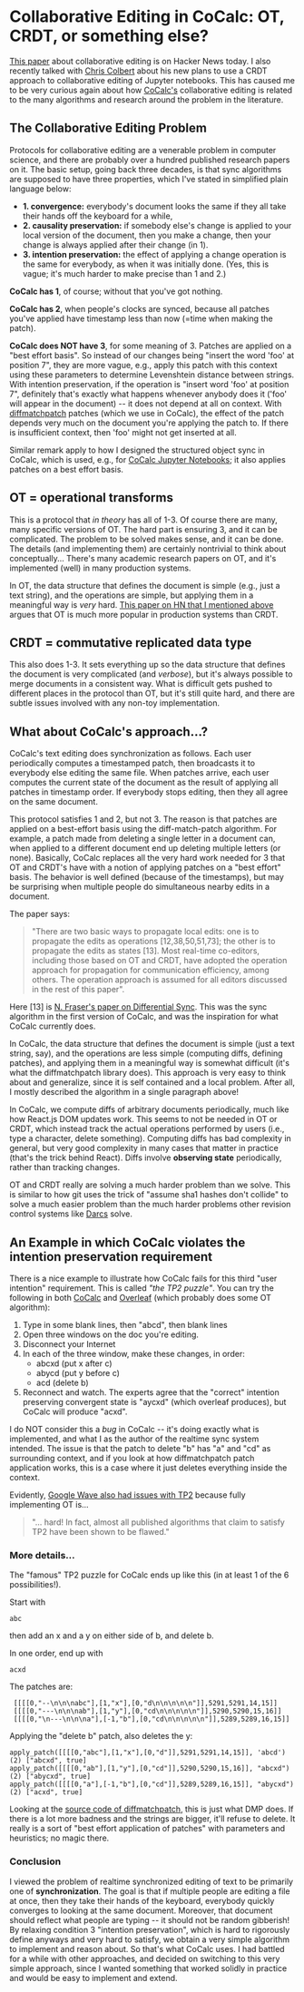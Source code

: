 # Collaborative Editing in CoCalc: OT, CRDT, or something else?

[This paper](https://news.ycombinator.com/item?id=18191867) about collaborative editing is on Hacker News today.
I also recently talked with [Chris Colbert](https://github.com/sccolbert) about his new plans
to use a CRDT approach to collaborative editing
of Jupyter notebooks.
This has caused me to be very curious again about how [CoCalc's](https://cocalc.com) collaborative editing is related to the many algorithms and research around
the problem in the literature.

## The Collaborative Editing Problem

Protocols for collaborative editing are a venerable problem in computer
science, and there are probably over a hundred published
research papers on it. The basic setup, going back three decades, is that sync algorithms are supposed to have three properties, which I've stated in simplified
plain language below:

- **1. convergence:** everybody's document looks the same if they all take their hands off the keyboard for a while,
- **2. causality preservation:** if somebody else's change is applied to your local version of the document, then you make a change, then your change is always applied after their change (in 1).
- **3. intention preservation:** the effect of applying a change operation is the same for everybody, as when it was initially done. (Yes, this is vague; it's much harder to make
  precise than 1 and 2.)

**CoCalc has 1**, of course; without that you've got nothing.

**CoCalc has 2**, when people's clocks are synced, because all patches you've applied have timestamp less than now (=time when making the patch).

**CoCalc does NOT have 3**, for some meaning of 3. Patches are applied on a "best effort basis". So instead of our changes being "insert the word 'foo' at position 7", they are more vague, e.g., apply this patch with this context using these parameters to determine Levenshtein distance between strings. With intention preservation, if the operation is "insert word 'foo' at position 7", definitely that's exactly what happens whenever anybody does it ('foo' will appear in the document) -- it does not depend at all on context. With [diffmatchpatch](https://github.com/google/diff-match-patch) patches (which we use in CoCalc), the effect of the patch depends very much on the document you're applying the patch to. If there is insufficient context, then 'foo' might not get inserted at all.

Similar remark apply to how I designed the structured object sync in CoCalc, which is used, e.g., for [CoCalc Jupyter Notebooks](https://cocalc.com/doc/jupyter-notebook.html);
it also applies patches on a best effort basis.

## OT = operational transforms

This is a protocol that _in theory_ has all of 1-3. Of course there
are many, many specific versions of OT. The hard part is ensuring 3,
and it can be complicated. The problem to be solved makes sense,
and it can be done. The details (and implementing
them) are certainly nontrivial to think about conceptually...
There's many academic research papers on OT,
and it's implemented (well) in many production
systems.

In OT, the data structure that defines the document is simple (e.g., just a text string), and the operations are simple, but applying them in a meaningful way is _very_ hard. [This paper on HN that I mentioned above](https://news.ycombinator.com/item?id=18191867) argues that OT
is much more popular in production systems than CRDT.

## CRDT = commutative replicated data type

This also does 1-3. It sets everything up so the
data structure that defines the document is very complicated
(and _verbose_), but it's always possible to merge documents in
a consistent way. What is difficult gets pushed to different
places in the protocol than OT, but it's still quite hard,
and there are subtle issues involved with any non-toy implementation.

## What about CoCalc's approach...?

CoCalc's text editing does synchronization as follows. Each
user periodically computes a timestamped patch, then broadcasts
it to everybody else editing the same file. When patches arrive,
each user computes the current state of the document as the
result of applying all patches in timestamp order.
If everybody stops editing, then they all agree on the same
document.

This protocol satisfies 1 and 2, but not 3. The reason is that
patches are applied on a best-effort basis using the diff-match-patch
algorithm. For example, a patch made from deleting a single letter
in a document can, when applied to a different document end
up deleting multiple letters (or none). Basically, CoCalc replaces
all the very hard work needed for 3 that OT and CRDT's have with a notion of applying patches on a "best
effort" basis. The behavior is well defined (because of the timestamps),
but may be surprising when multiple people do simultaneous nearby
edits in a document.

The paper says:

> "There are two basic ways to propagate local
> edits: one is to propagate the edits as operations [12,38,50,51,73]; the other is to propagate the edits
> as states [13]. Most real-time co-editors, including those based on OT and CRDT, have adopted
> the operation approach for propagation for communication efficiency, among others. The operation
> approach is assumed for all editors discussed in the rest of this paper".

Here [13] is [N. Fraser's paper on Differential Sync](https://neil.fraser.name/writing/sync/). This was the sync
algorithm in the first version of CoCalc, and was the inspiration for
what CoCalc currently does.

In CoCalc, the data structure that defines the document is simple (just a text string, say), and the operations are less simple (computing diffs, defining patches), and applying them in a meaningful way is
somewhat difficult (it's what the diffmatchpatch library does).
This approach is very easy to think about and generalize, since it
is self contained and a local problem. After all, I mostly described the algorithm in a single paragraph above!

In CoCalc, we compute diffs of arbitrary documents periodically,
much like how React.js DOM updates work.
This seems to not be needed in OT or CRDT, which instead track the
actual operations performed by users (i.e., type a character,
delete something).
Computing diffs has bad complexity in general, but very good
complexity in many cases that matter in practice (that's
the trick behind React). Diffs involve **observing state** periodically, rather than tracking changes.

OT and CRDT really are solving a much harder problem than we solve. This is similar to how git uses the trick of "assume sha1 hashes don't collide" to solve a much easier problem than the much harder problems other revision control systems like [Darcs](http://darcs.net:5001/) solve.

## An Example in which CoCalc violates the intention preservation requirement

There is a nice example to illustrate how CoCalc fails for this third "user intention" requirement. This is called _"the TP2 puzzle"_. You can try the following in both [CoCalc](https://cocalc.com) and [Overleaf](https://www.overleaf.com/) (which probably does some OT algorithm):

1. Type in some blank lines, then "abcd", then blank lines
2. Open three windows on the doc you're editing.
3. Disconnect your Internet
4. In each of the three window, make these changes, in order:
   - abcxd (put x after c)
   - abycd (put y before c)
   - acd (delete b)
5. Reconnect and watch. The experts agree that the "correct" intention preserving convergent state is "aycxd" (which overleaf produces), but CoCalc will produce "acxd".

I do NOT consider this a _bug_ in CoCalc -- it's doing exactly what is implemented, and what I as the author of the realtime sync system
intended.
The issue is that the patch to delete "b" has "a" and "cd" as surrounding
context, and if you look at how diffmatchpatch patch application works, this is a case where it just deletes everything inside the context.

Evidently, [Google Wave also had issues with TP2](http://www.thinkbottomup.com.au/site/blog/Google_Wave_Intention_Preservation_Branching_Merging_and_TP2) because fully implementing OT is...

> "... hard! In fact, almost all published algorithms that claim to satisfy TP2 have been shown to be flawed."

### More details...

The "famous" TP2 puzzle for CoCalc ends up like this (in at least 1 of the 6 possibilities!).

Start with

    abc

then add an x and a y on either side of b, and delete b.

In one order, end up with

    acxd

The patches are:

```
 [[[[0,"--\n\n\nabc"],[1,"x"],[0,"d\n\n\n\n\n"]],5291,5291,14,15]]
 [[[[0,"---\n\n\nab"],[1,"y"],[0,"cd\n\n\n\n\n"]],5290,5290,15,16]]
 [[[[0,"\n---\n\n\na"],[-1,"b"],[0,"cd\n\n\n\n\n"]],5289,5289,16,15]]
```

Applying the "delete b" patch, also deletes the y:

```
apply_patch([[[[0,"abc"],[1,"x"],[0,"d"]],5291,5291,14,15]], 'abcd')
(2) ["abcxd", true]
apply_patch([[[[0,"ab"],[1,"y"],[0,"cd"]],5290,5290,15,16]], "abcxd")
(2) ["abycxd", true]
apply_patch([[[[0,"a"],[-1,"b"],[0,"cd"]],5289,5289,16,15]], "abycxd")
(2) ["acxd", true]
```

Looking at the [source code of diffmatchpatch](https://github.com/google/diff-match-patch/blob/master/javascript/diff_match_patch_uncompressed.js#L1880), this is just what DMP does. If there is a lot more badness and the strings are bigger, it'll refuse to delete. It really is a sort of "best effort application of patches" with parameters and heuristics; no magic there.


### Conclusion

I viewed the problem of realtime synchronized
editing of text to be primarily one of **synchronization**. The
goal is that if multiple people are editing a file
at once, then they take their hands of the keyboard,
everybody quickly converges to looking at the same document.
Moreover, that document should reflect what people
are typing -- it should not be random gibberish!
By relaxing condition 3 "intention preservation", which
is hard to rigorously define anyways and very hard to satisfy,
we obtain a very simple algorithm to implement and reason
about.  So that's what CoCalc uses.   I had battled
for a while with other approaches, and decided
on switching to this very simple approach, since I wanted
something that worked solidly in practice and would be
easy to implement and extend.

